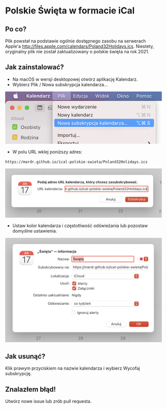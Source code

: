 # Polskie Święta w formacie iCal

## Po co?

Plik powstał na podstawie ogólnie dostępnego zasobu na serwerach Apple'a http://files.apple.com/calendars/Poland32Holidays.ics. Niestety, oryginalny plik nie został zaktualizowany o polskie święta na rok 2021.

## Jak zainstalować?

- Na macOS w wersji desktopowej otwórz aplikację Kalendarz.
- Wybierz Plik / Nowa subskrypcja kalendarza...

![screenshot_1](/images/screenshot_1.png)
- W polu URL wklej poniższy adres:

``https://mardr.github.io/ical-polskie-swieta/Poland32Holidays.ics``

![screenshot_1](/images/screenshot_2.png)

- Ustaw kolor kalendarza i częstotliwość odświeżania lub pozostaw domyślne ustawienia.

![screenshot_1](/images/screenshot_3.png)

## Jak usunąć?

Klik prawym przyciskiem na nazwie kalendarza i wybierz Wycofaj subskrypcję.

## Znalazłem błąd!

Utwórz nowe issue lub zrób pull requesta.
